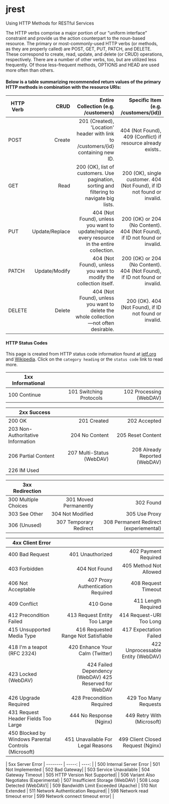 # jrest

Using HTTP Methods for RESTful Services


The HTTP verbs comprise a major portion of our “uniform interface” constraint and provide us the action counterpart to the noun-based resource. The primary or most-commonly-used HTTP verbs (or methods, as they are properly called) are POST, GET, PUT, PATCH, and DELETE. These correspond to create, read, update, and delete (or CRUD) operations, respectively. There are a number of other verbs, too, but are utilized less frequently. Of those less-frequent methods, OPTIONS and HEAD are used more often than others.


#### Below is a table summarizing recommended return values of the primary HTTP methods in combination with the resource URIs:

| HTTP Verb	| CRUD	| Entire Collection (e.g. /customers)	| Specific Item (e.g. /customers/{id}) | 
| --------  | -----: | ----:  								|----:  								|
|POST	|Create	|201 (Created), 'Location' header with link to /customers/{id} containing new ID.	|404 (Not Found), 409 (Conflict) if resource already exists.. |
|GET	|Read	|200 (OK), list of customers. Use pagination, sorting and filtering to navigate big lists.	|200 (OK), single customer. 404 (Not Found), if ID not found or invalid. |
|PUT	|Update/Replace	|404 (Not Found), unless you want to update/replace every resource in the entire collection.	|200 (OK) or 204 (No Content). 404 (Not Found), if ID not found or invalid. |
|PATCH	|Update/Modify	|404 (Not Found), unless you want to modify the collection itself.	|200 (OK) or 204 (No Content). 404 (Not Found), if ID not found or invalid. |
|DELETE	|Delete	|404 (Not Found), unless you want to delete the whole collection—not often desirable.	|200 (OK). 404 (Not Found), if ID not found or invalid. |


#### HTTP Status Codes

This page is created from HTTP status code information found at [ietf.org]() and [Wikipedia](). Click on the `category heading` or the `status code` link to read more.

| 1xx Informational|   	 |  			| 
| --------  | -----: | ----: |
| 100 Continue   | 101 Switching Protocols   | 102 Processing (WebDAV) | 


| 2xx Success |   	 |  			| 
| --------  | -----: | ----: |
| 200 OK   | 201 Created   | 202 Accepted | 
| 203 Non-Authoritative Information    | 204 No Content|     205 Reset Content | 
| 206 Partial Content   | 207 Multi-Status (WebDAV)   | 208 Already Reported (WebDAV) | 
| 226 IM Used|  |  | 


| 3xx Redirection| | | 
| --------  | -----: | ----: |
| 300 Multiple Choices | 301 Moved Permanently  | 302 Found | 
| 303 See Other  | 304 Not Modified   | 305 Use Proxy | 
| 306 (Unused)   | 307 Temporary Redirect   | 308 Permanent Redirect (experiemental) | 



| 4xx Client Error| | |
| --------  | -----: | ----: |
| 400 Bad Request  | 401 Unauthorized  | 402 Payment Required | 
| 403 Forbidden  | 404 Not Found   | 405 Method Not Allowed | 
| 406 Not Acceptable  | 407 Proxy Authentication Required   |  408 Request Timeout
| 409 Conflict  | 410 Gone  | 411 Length Required | 
| 412 Precondition Failed   | 413 Request Entity Too Large   | 414 Request-URI Too Long | 
| 415 Unsupported Media Type   | 416 Requested Range Not Satisfiable    | 417 Expectation Failed | 
| 418 I'm a teapot (RFC 2324)   | 420 Enhance Your Calm (Twitter)    | 422 Unprocessable Entity (WebDAV) | 
| 423 Locked (WebDAV)   | 424 Failed Dependency (WebDAV)   425 Reserved for WebDAV | 
| 426 Upgrade Required   | 428 Precondition Required    | 429 Too Many Requests | 
| 431 Request Header Fields Too Large   | 444 No Response (Nginx)   |  449 Retry With (Microsoft) | 
| 450 Blocked by Windows Parental Controls (Microsoft)   | 451 Unavailable For Legal Reasons    | 499 Client Closed Request (Nginx) | 


| 5xx Server Error
| --------  | -----: | ----: |
| 500 Internal Server Error  |  501 Not Implemented |   502 Bad Gateway| 
| 503 Service Unavailable  | 504 Gateway Timeout   | 505 HTTP Version Not Supported| 
| 506 Variant Also Negotiates (Experimental) |  507 Insufficient Storage (WebDAV)  |  508 Loop Detected (WebDAV)| 
| 509 Bandwidth Limit Exceeded (Apache)  |  510 Not Extended   | 511 Network Authentication Required| 
| 598 Network read timeout error   | 599 Network connect timeout error| | 